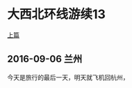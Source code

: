 大西北环线游续13
========================

[上篇](/2016/09/05/大西北13.html)

2016-09-06 兰州
------------------------

今天是旅行的最后一天，明天就飞机回杭州，